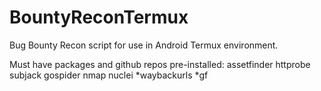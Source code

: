 # BountyReconTermux

Bug Bounty Recon script for use in Android Termux environment.

Must have packages and github repos pre-installed:
  assetfinder
  httprobe
  subjack
  gospider
  nmap
  nuclei
  *waybackurls
  *gf
